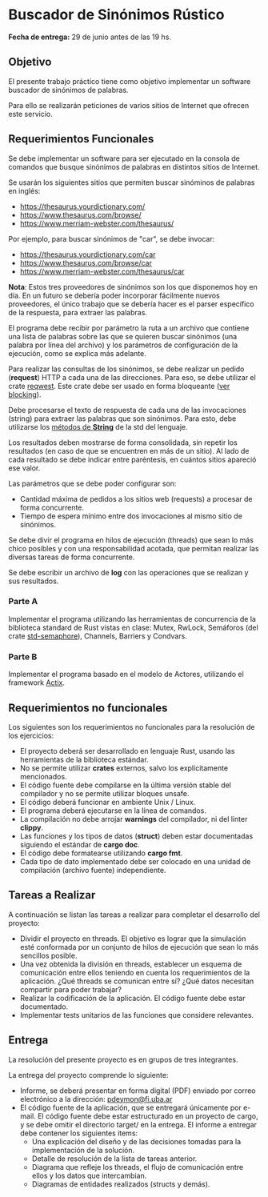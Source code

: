 # Buscador de Sinónimos Rústico

**Fecha de entrega:** 29 de junio antes de las 19 hs.

## Objetivo

El presente trabajo práctico tiene como objetivo implementar un software buscador de sinónimos de palabras.

Para ello se realizarán peticiones de varios sitios de Internet que ofrecen este servicio.

## Requerimientos Funcionales

Se debe implementar un software para ser ejecutado en la consola de comandos que busque sinónimos de palabras en distintos sitios de Internet.

Se usarán los siguientes sitios que permiten buscar sinóminos de palabras en inglés:

* <https://thesaurus.yourdictionary.com/>
* <https://www.thesaurus.com/browse/>
* <https://www.merriam-webster.com/thesaurus/>

Por ejemplo, para buscar sinónimos de "car", se debe invocar:
* <https://thesaurus.yourdictionary.com/car>
* <https://www.thesaurus.com/browse/car>
* <https://www.merriam-webster.com/thesaurus/car>

**Nota**: Estos tres proveedores de sinónimos son los que disponemos hoy en día. En un futuro se debería poder incorporar fácilmente nuevos proveedores, el único trabajo que se debería hacer es el parser específico de la respuesta, para extraer las palabras.

El programa debe recibir por parámetro la ruta a un archivo que contiene una lista de palabras sobre las que se quieren buscar sinónimos (una palabra por línea del archivo) y los parámetros de configuración de la ejecución, como se explica más adelante.

Para realizar las consultas de los sinónimos, se debe realizar un pedido (**request**) HTTP a cada una de las direcciones. Para eso, se debe utilizar el crate [reqwest](https://docs.rs/reqwest/). Este crate debe ser usado en forma bloqueante ([ver blocking](https://docs.rs/reqwest/0.11.3/reqwest/blocking/index.html)).

Debe procesarse el texto de respuesta de cada una de las invocaciones (string) para extraer las palabras que son sinónimos. Para esto, debe utilizarse los [métodos de **String**](https://doc.rust-lang.org/std/string/struct.String.html) de la std del lenguaje.

Los resultados deben mostrarse de forma consolidada, sin repetir los resultados (en caso de que se encuentren en más de un sitio). Al lado de cada resultado se debe indicar entre paréntesis, en cuántos sitios apareció ese valor.

Las parámetros que se debe poder configurar son:

* Cantidad máxima de pedidos a los sitios web (requests) a procesar de forma concurrente.
* Tiempo de espera mínimo entre dos invocaciones al mismo sitio de sinónimos.

Se debe divir el programa en hilos de ejecución (threads) que sean lo más chico posibles y con una responsabilidad acotada, que permitan realizar las diversas tareas de forma concurrente.

Se debe escribir un archivo de **log** con las operaciones que se realizan y sus resultados.

### Parte A

Implementar el programa utilizando las herramientas de concurrencia de la biblioteca standard de Rust vistas en clase: Mutex, RwLock, Semáforos (del crate [std-semaphore](https://docs.rs/std-semaphore/)), Channels, Barriers y Condvars.

### Parte B

Implementar el programa basado en el modelo de Actores, utilizando el framework [Actix](https://actix.rs/).

## Requerimientos no funcionales

Los siguientes son los requerimientos no funcionales para la resolución de los ejercicios:

* El proyecto deberá ser desarrollado en lenguaje Rust, usando las herramientas de la biblioteca estándar.
* No se permite utilizar **crates** externos, salvo los explícitamente mencionados.
* El código fuente debe compilarse en la última versión stable del compilador y no se permite utilizar bloques unsafe.
* El código deberá funcionar en ambiente Unix / Linux.
* El programa deberá ejecutarse en la línea de comandos.
* La compilación no debe arrojar **warnings** del compilador, ni del linter **clippy**.
* Las funciones y los tipos de datos (**struct**) deben estar documentadas siguiendo el estándar de **cargo doc**.
* El código debe formatearse utilizando **cargo fmt**.
* Cada tipo de dato implementado debe ser colocado en una unidad de compilación (archivo fuente) independiente.

## Tareas a Realizar
A continuación se listan las tareas a realizar para completar el desarrollo del proyecto:

* Dividir el proyecto en threads. El objetivo es lograr que la simulación esté conformada por un conjunto de hilos de ejecución que sean lo más sencillos posible.
* Una vez obtenida la división en threads, establecer un esquema de comunicación entre ellos teniendo en cuenta los requerimientos de la aplicación. ¿Qué threads se comunican entre sı́? ¿Qué datos necesitan compartir para poder trabajar?
* Realizar la codificación de la aplicación. El código fuente debe estar documentado.
* Implementar tests unitarios de las funciones que considere relevantes.

## Entrega

La resolución del presente proyecto es en grupos de tres integrantes.

La entrega del proyecto comprende lo siguiente:

* Informe, se deberá presentar en forma digital (PDF) enviado por correo electrónico a la dirección: pdeymon@fi.uba.ar
* El código fuente de la aplicación, que se entregará únicamente por e-mail. El código fuente debe estar estructurado en un proyecto de cargo, y se debe omitir el directorio target/ en la entrega. El informe a entregar debe contener los siguientes items:
  * Una explicación del diseño y de las decisiones tomadas para la implementación de la solución.
  * Detalle de resolución de la lista de tareas anterior.
  * Diagrama que refleje los threads, el flujo de comunicación entre ellos y los datos que intercambian.
  * Diagramas de entidades realizados (structs y demás).
